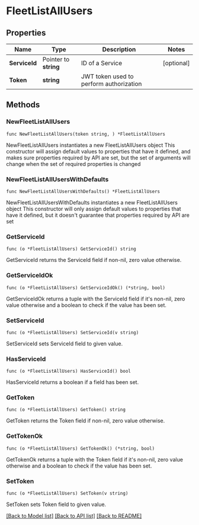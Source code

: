 # FleetListAllUsers

## Properties

Name | Type | Description | Notes
------------ | ------------- | ------------- | -------------
**ServiceId** | Pointer to **string** | ID of a Service | [optional] 
**Token** | **string** | JWT token used to perform authorization | 

## Methods

### NewFleetListAllUsers

`func NewFleetListAllUsers(token string, ) *FleetListAllUsers`

NewFleetListAllUsers instantiates a new FleetListAllUsers object
This constructor will assign default values to properties that have it defined,
and makes sure properties required by API are set, but the set of arguments
will change when the set of required properties is changed

### NewFleetListAllUsersWithDefaults

`func NewFleetListAllUsersWithDefaults() *FleetListAllUsers`

NewFleetListAllUsersWithDefaults instantiates a new FleetListAllUsers object
This constructor will only assign default values to properties that have it defined,
but it doesn't guarantee that properties required by API are set

### GetServiceId

`func (o *FleetListAllUsers) GetServiceId() string`

GetServiceId returns the ServiceId field if non-nil, zero value otherwise.

### GetServiceIdOk

`func (o *FleetListAllUsers) GetServiceIdOk() (*string, bool)`

GetServiceIdOk returns a tuple with the ServiceId field if it's non-nil, zero value otherwise
and a boolean to check if the value has been set.

### SetServiceId

`func (o *FleetListAllUsers) SetServiceId(v string)`

SetServiceId sets ServiceId field to given value.

### HasServiceId

`func (o *FleetListAllUsers) HasServiceId() bool`

HasServiceId returns a boolean if a field has been set.

### GetToken

`func (o *FleetListAllUsers) GetToken() string`

GetToken returns the Token field if non-nil, zero value otherwise.

### GetTokenOk

`func (o *FleetListAllUsers) GetTokenOk() (*string, bool)`

GetTokenOk returns a tuple with the Token field if it's non-nil, zero value otherwise
and a boolean to check if the value has been set.

### SetToken

`func (o *FleetListAllUsers) SetToken(v string)`

SetToken sets Token field to given value.



[[Back to Model list]](../README.md#documentation-for-models) [[Back to API list]](../README.md#documentation-for-api-endpoints) [[Back to README]](../README.md)


